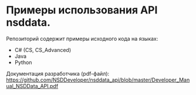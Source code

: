 # Примеры использования API nsddata.

Репозиторий содержит примеры исходного кода на языках:
 * C# (CS, CS_Advanced)
 * Java
 * Python

Документация разработчика (pdf-файл): https://github.com/NSDDeveloper/nsddata_api/blob/master/Developer_Manual_NSDData_API.pdf
